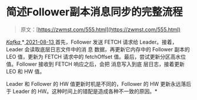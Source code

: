 <!--yml
category: 未分类
date: 0001-01-01 00:00:00
--->

# 简述Follower副本消息同步的完整流程

> 原文：[https://zwmst.com/555.html](https://zwmst.com/555.html)

   [ *Kafka* ](https://zwmst.com/kafka)*[ <time datetime="2021-08-14T07:17:38+08:00"> 2021-08-13 </time> ](https://zwmst.com/555.html)  首先，Follower 发送 FETCH 请求给 Leader。接着，Leader 会读取底层日志文件中的消 息 数据，再更新它内存中的 Follower 副本的 LEO 值，更新为 FETCH 请求中的 fetchOffset 值。最后，尝试更新分区高水位值。Follower 接收到 FETCH 响应之后，会把 消息写入到底 层日志，接着更新 LEO 和 HW 值。

Leader 和 Follower 的 HW 值更新时机是不同的，Follower 的 HW 更新永远落后于 Leader 的 HW。这种时间上的错配是造成各种不一致的原因。*